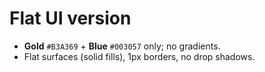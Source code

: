 # Flat UI version
- **Gold** `#B3A369` + **Blue** `#003057` only; no gradients.
- Flat surfaces (solid fills), 1px borders, no drop shadows.
